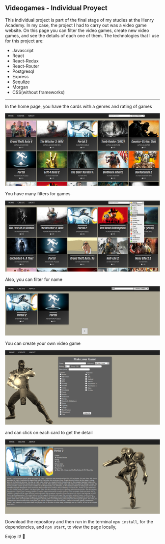 ## Videogames - Individual Proyect

This individual project is part of the final stage of my studies at the Henry Academy.
In my case, the project I had to carry out was a video game website.
On this page you can filter the video games, create new video games, and see the details of each one of them.
The technologies that I use for this project are:
- Javascript
- React
- React-Redux
- React-Router
- Postgresql
- Express
- Sequlize
- Morgan
- CSS(without frameworks)

------------


In the home page, you have the cards with a genres and rating of games

![Home](https://github.com/EduHz/PI-Videogames-main/blob/main/readme%20images/1.png?raw=true)

You have many filters for games

![SearchBar](https://github.com/EduHz/PI-Videogames-main/blob/main/readme%20images/3.png?raw=true)

Also, you can filter for name

![Filter](https://github.com/EduHz/PI-Videogames-main/blob/main/readme%20images/2.png?raw=true)

You can create your own video game

![Create](https://github.com/EduHz/PI-Videogames-main/blob/main/readme%20images/4.png?raw=true)

and can click on each card to get the detail

![Create](https://github.com/EduHz/PI-Videogames-main/blob/main/readme%20images/5.png?raw=true)

Download the repository and then run in the terminal `npm install`, for the dependencies, and `npm start`, to view the page locally,

Enjoy it! 🙂
